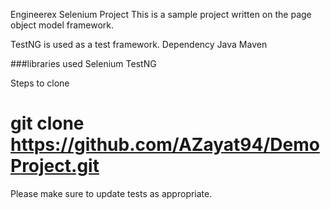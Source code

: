 Engineerex Selenium Project
This is a sample project written on the page object model framework.

TestNG is used as a test framework. Dependency Java Maven

###libraries used Selenium TestNG

Steps to clone

# git clone https://github.com/AZayat94/DemoProject.git

Please make sure to update tests as appropriate.
